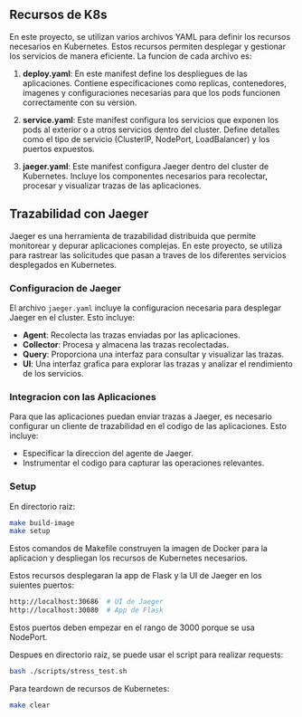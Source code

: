 ## Recursos de K8s

En este proyecto, se utilizan varios archivos YAML para definir los recursos necesarios en Kubernetes. Estos recursos permiten desplegar y gestionar los servicios de manera eficiente. La funcion de cada archivo es:

1. **deploy.yaml**: En este manifest define los despliegues de las aplicaciones. Contiene especificaciones como replicas, contenedores, imagenes y configuraciones necesarias para que los pods funcionen correctamente con su version.

2. **service.yaml**: Este manifest configura los servicios que exponen los pods al exterior o a otros servicios dentro del cluster. Define detalles como el tipo de servicio (ClusterIP, NodePort, LoadBalancer) y los puertos expuestos.

3. **jaeger.yaml**: Este manifest configura Jaeger dentro del cluster de Kubernetes. Incluye los componentes necesarios para recolectar, procesar y visualizar trazas de las aplicaciones.

## Trazabilidad con Jaeger

Jaeger es una herramienta de trazabilidad distribuida que permite monitorear y depurar aplicaciones complejas. En este proyecto, se utiliza para rastrear las solicitudes que pasan a traves de los diferentes servicios desplegados en Kubernetes.

### Configuracion de Jaeger

El archivo `jaeger.yaml` incluye la configuracion necesaria para desplegar Jaeger en el cluster. Esto incluye:

- **Agent**: Recolecta las trazas enviadas por las aplicaciones.
- **Collector**: Procesa y almacena las trazas recolectadas.
- **Query**: Proporciona una interfaz para consultar y visualizar las trazas.
- **UI**: Una interfaz grafica para explorar las trazas y analizar el rendimiento de los servicios.

### Integracion con las Aplicaciones

Para que las aplicaciones puedan enviar trazas a Jaeger, es necesario configurar un cliente de trazabilidad en el codigo de las aplicaciones. Esto incluye:

- Especificar la direccion del agente de Jaeger.
- Instrumentar el codigo para capturar las operaciones relevantes.

### Setup

En directorio raiz:

```sh
make build-image
make setup
```

Estos comandos de Makefile construyen la imagen de Docker para la aplicacion y despliegan los recursos de Kubernetes necesarios.

Estos recursos desplegaran la app de Flask y la UI de Jaeger en los suientes puertos:

```sh
http://localhost:30686  # UI de Jaeger
http://localhost:30080  # App de Flask
```
Estos puertos deben empezar en el rango de 3000 porque se usa NodePort.

Despues en directorio raiz, se puede usar el script para realizar requests:
```sh
bash ./scripts/stress_test.sh
```

Para teardown de recursos de Kubernetes:

```sh
make clear
```